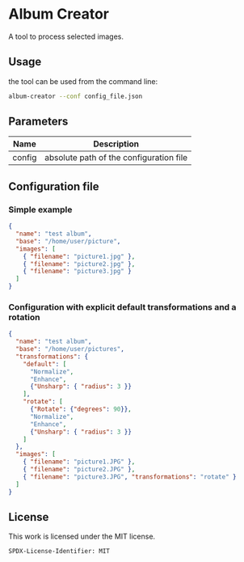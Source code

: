 # Album Creator

A tool to process selected images.

## Usage

the tool can be used from the command line:

```bash
album-creator --conf config_file.json
```

## Parameters

| Name | Description |
| --- | --- |
| config | absolute path of the configuration file |

## Configuration file

### Simple example
```json
{
  "name": "test album",
  "base": "/home/user/picture",
  "images": [
    { "filename": "picture1.jpg" },
    { "filename": "picture2.jpg" },
    { "filename": "picture3.jpg" }
  ]
}
```
### Configuration with explicit default transformations and a rotation
```json
{
  "name": "test album",
  "base": "/home/user/pictures",
  "transformations": {
    "default": [
      "Normalize",
      "Enhance",
      {"Unsharp": { "radius": 3 }}
    ],
    "rotate": [
      {"Rotate": {"degrees": 90}},
      "Normalize",
      "Enhance",
      {"Unsharp": { "radius": 3 }}
    ]
  },
  "images": [
    { "filename": "picture1.JPG" },
    { "filename": "picture2.JPG" },
    { "filename": "picture3.JPG", "transformations": "rotate" }
  ]
}
```

## License

This work is licensed under the MIT license.

`SPDX-License-Identifier: MIT`